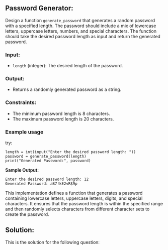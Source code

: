 ## Password Generator:
Design a function `generate_password` that generates a random password with a specified length. The password should include a mix of lowercase letters, uppercase letters, numbers, and special characters. The function should take the desired password length as input and return the generated password.

### Input:
- `length` (integer): The desired length of the password.

### Output:
- Returns a randomly generated password as a string.

### Constraints:
- The minimum password length is 8 characters.
- The maximum password length is 20 characters.

### Example usage
try:
```
length = int(input("Enter the desired password length: "))
password = generate_password(length)
print("Generated Password:", password)
```


**Sample Output:**
```
Enter the desired password length: 12
Generated Password: aB7!kE2vR$9p
```

This implementation defines a function that generates a password containing lowercase letters, uppercase letters, digits, and special characters. It ensures that the password length is within the specified range and then randomly selects characters from different character sets to create the password.


## Solution:
This is the solution for the following question: 
